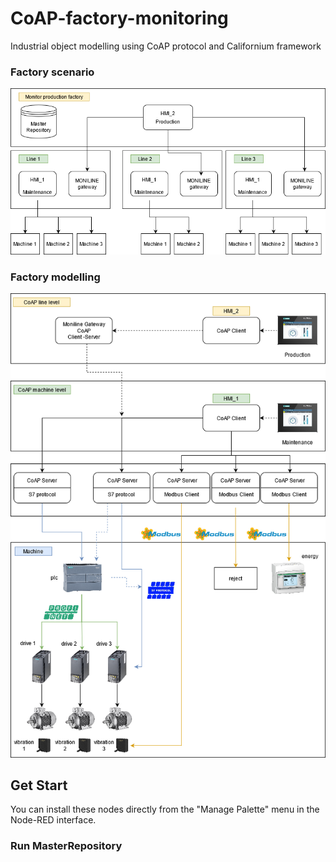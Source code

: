 # CoAP-factory-monitoring
Industrial object modelling using CoAP protocol and Californium framework

### Factory scenario
![factory-scenario](Factory_Scenario.png)

### Factory modelling
![factory-modelling](Factory_Modelling.png)

## Get Start
You can install these nodes directly from the "Manage Palette" menu in the Node-RED interface.

### Run MasterRepository



